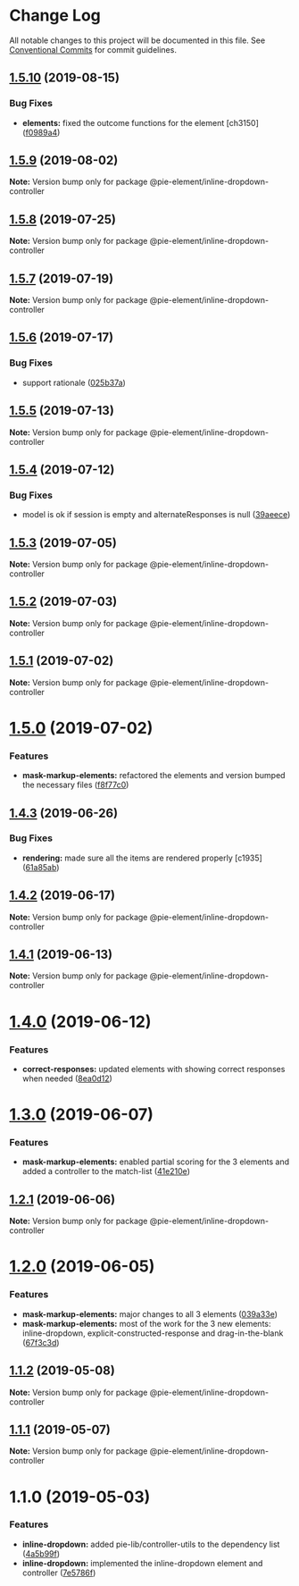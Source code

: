 # Change Log

All notable changes to this project will be documented in this file.
See [Conventional Commits](https://conventionalcommits.org) for commit guidelines.

## [1.5.10](https://github.com/pie-framework/pie-elements/compare/@pie-element/inline-dropdown-controller@1.5.9...@pie-element/inline-dropdown-controller@1.5.10) (2019-08-15)


### Bug Fixes

* **elements:** fixed the outcome functions for the element [ch3150] ([f0989a4](https://github.com/pie-framework/pie-elements/commit/f0989a4))





## [1.5.9](https://github.com/pie-framework/pie-elements/compare/@pie-element/inline-dropdown-controller@1.5.8...@pie-element/inline-dropdown-controller@1.5.9) (2019-08-02)

**Note:** Version bump only for package @pie-element/inline-dropdown-controller





## [1.5.8](https://github.com/pie-framework/pie-elements/compare/@pie-element/inline-dropdown-controller@1.5.7...@pie-element/inline-dropdown-controller@1.5.8) (2019-07-25)

**Note:** Version bump only for package @pie-element/inline-dropdown-controller





## [1.5.7](https://github.com/pie-framework/pie-elements/compare/@pie-element/inline-dropdown-controller@1.5.6...@pie-element/inline-dropdown-controller@1.5.7) (2019-07-19)

**Note:** Version bump only for package @pie-element/inline-dropdown-controller





## [1.5.6](https://github.com/pie-framework/pie-elements/compare/@pie-element/inline-dropdown-controller@1.5.5...@pie-element/inline-dropdown-controller@1.5.6) (2019-07-17)


### Bug Fixes

* support rationale ([025b37a](https://github.com/pie-framework/pie-elements/commit/025b37a))





## [1.5.5](https://github.com/pie-framework/pie-elements/compare/@pie-element/inline-dropdown-controller@1.5.4...@pie-element/inline-dropdown-controller@1.5.5) (2019-07-13)

**Note:** Version bump only for package @pie-element/inline-dropdown-controller





## [1.5.4](https://github.com/pie-framework/pie-elements/compare/@pie-element/inline-dropdown-controller@1.5.3...@pie-element/inline-dropdown-controller@1.5.4) (2019-07-12)


### Bug Fixes

* model is ok if session is empty and alternateResponses is null ([39aeece](https://github.com/pie-framework/pie-elements/commit/39aeece))





## [1.5.3](https://github.com/pie-framework/pie-elements/compare/@pie-element/inline-dropdown-controller@1.5.2...@pie-element/inline-dropdown-controller@1.5.3) (2019-07-05)

**Note:** Version bump only for package @pie-element/inline-dropdown-controller





## [1.5.2](https://github.com/pie-framework/pie-elements/compare/@pie-element/inline-dropdown-controller@1.5.1...@pie-element/inline-dropdown-controller@1.5.2) (2019-07-03)

**Note:** Version bump only for package @pie-element/inline-dropdown-controller





## [1.5.1](https://github.com/pie-framework/pie-elements/compare/@pie-element/inline-dropdown-controller@1.5.0...@pie-element/inline-dropdown-controller@1.5.1) (2019-07-02)

**Note:** Version bump only for package @pie-element/inline-dropdown-controller





# [1.5.0](https://github.com/pie-framework/pie-elements/compare/@pie-element/inline-dropdown-controller@1.4.3...@pie-element/inline-dropdown-controller@1.5.0) (2019-07-02)


### Features

* **mask-markup-elements:** refactored the elements and version bumped the necessary files ([f8f77c0](https://github.com/pie-framework/pie-elements/commit/f8f77c0))





## [1.4.3](https://github.com/pie-framework/pie-elements/compare/@pie-element/inline-dropdown-controller@1.4.2...@pie-element/inline-dropdown-controller@1.4.3) (2019-06-26)


### Bug Fixes

* **rendering:** made sure all the items are rendered properly [c1935] ([61a85ab](https://github.com/pie-framework/pie-elements/commit/61a85ab))





## [1.4.2](https://github.com/pie-framework/pie-elements/compare/@pie-element/inline-dropdown-controller@1.4.1...@pie-element/inline-dropdown-controller@1.4.2) (2019-06-17)

**Note:** Version bump only for package @pie-element/inline-dropdown-controller





## [1.4.1](https://github.com/pie-framework/pie-elements/compare/@pie-element/inline-dropdown-controller@1.4.0...@pie-element/inline-dropdown-controller@1.4.1) (2019-06-13)

**Note:** Version bump only for package @pie-element/inline-dropdown-controller





# [1.4.0](https://github.com/pie-framework/pie-elements/compare/@pie-element/inline-dropdown-controller@1.3.0...@pie-element/inline-dropdown-controller@1.4.0) (2019-06-12)


### Features

* **correct-responses:** updated elements with showing correct responses when needed ([8ea0d12](https://github.com/pie-framework/pie-elements/commit/8ea0d12))





# [1.3.0](https://github.com/pie-framework/pie-elements/compare/@pie-element/inline-dropdown-controller@1.2.1...@pie-element/inline-dropdown-controller@1.3.0) (2019-06-07)


### Features

* **mask-markup-elements:** enabled partial scoring for the 3 elements and added a controller to the match-list ([41e210e](https://github.com/pie-framework/pie-elements/commit/41e210e))





## [1.2.1](https://github.com/pie-framework/pie-elements/compare/@pie-element/inline-dropdown-controller@1.2.0...@pie-element/inline-dropdown-controller@1.2.1) (2019-06-06)

**Note:** Version bump only for package @pie-element/inline-dropdown-controller





# [1.2.0](https://github.com/pie-framework/pie-elements/compare/@pie-element/inline-dropdown-controller@1.1.2...@pie-element/inline-dropdown-controller@1.2.0) (2019-06-05)


### Features

* **mask-markup-elements:** major changes to all 3 elements ([039a33e](https://github.com/pie-framework/pie-elements/commit/039a33e))
* **mask-markup-elements:** most of the work for the 3 new elements: inline-dropdown, explicit-constructed-response and drag-in-the-blank ([67f3c3d](https://github.com/pie-framework/pie-elements/commit/67f3c3d))





## [1.1.2](https://github.com/pie-framework/pie-elements/compare/@pie-element/inline-dropdown-controller@1.1.1...@pie-element/inline-dropdown-controller@1.1.2) (2019-05-08)

**Note:** Version bump only for package @pie-element/inline-dropdown-controller





## [1.1.1](https://github.com/pie-framework/pie-elements/compare/@pie-element/inline-dropdown-controller@1.1.0...@pie-element/inline-dropdown-controller@1.1.1) (2019-05-07)

**Note:** Version bump only for package @pie-element/inline-dropdown-controller





# 1.1.0 (2019-05-03)


### Features

* **inline-dropdown:** added pie-lib/controller-utils to the dependency list ([4a5b99f](https://github.com/pie-framework/pie-elements/commit/4a5b99f))
* **inline-dropdown:** implemented the inline-dropdown element and controller ([7e5786f](https://github.com/pie-framework/pie-elements/commit/7e5786f))
